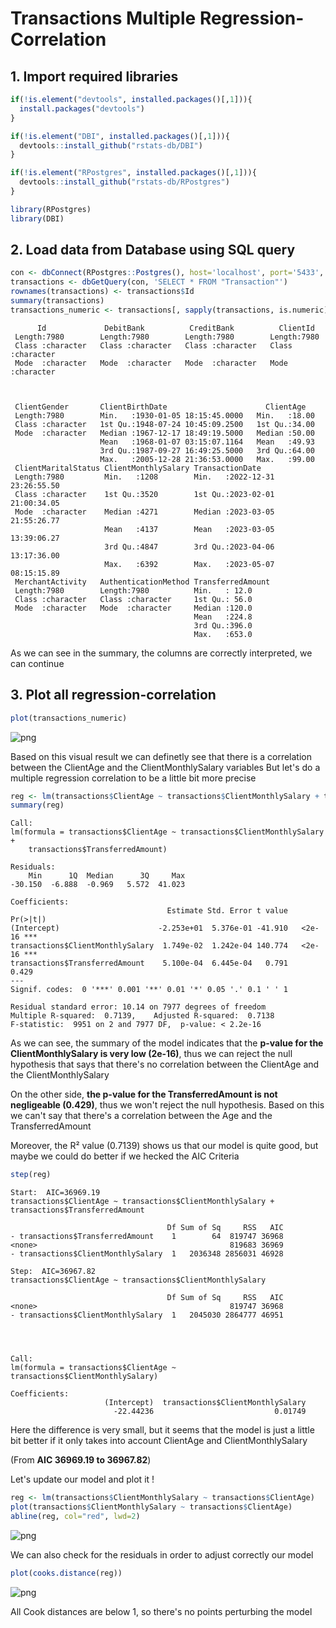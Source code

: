   # Transactions Multiple Regression-Correlation

## 1. Import required libraries


```R
if(!is.element("devtools", installed.packages()[,1])){
  install.packages("devtools")
}

if(!is.element("DBI", installed.packages()[,1])){
  devtools::install_github("rstats-db/DBI")
}

if(!is.element("RPostgres", installed.packages()[,1])){
  devtools::install_github("rstats-db/RPostgres")
}

library(RPostgres)
library(DBI)
```

## 2. Load data from Database using SQL query


```R
con <- dbConnect(RPostgres::Postgres(), host='localhost', port='5433', dbname='bandit-nbs', user='bandit', password="orF9YuPWVajej5tC6cfiro94BoxrzsoE")
transactions <- dbGetQuery(con, 'SELECT * FROM "Transaction"')
rownames(transactions) <- transactions$Id
summary(transactions)
transactions_numeric <- transactions[, sapply(transactions, is.numeric)]
```


          Id             DebitBank          CreditBank          ClientId        
     Length:7980        Length:7980        Length:7980        Length:7980       
     Class :character   Class :character   Class :character   Class :character  
     Mode  :character   Mode  :character   Mode  :character   Mode  :character  
                                                                                
                                                                                
                                                                                
     ClientGender       ClientBirthDate                      ClientAge    
     Length:7980        Min.   :1930-01-05 18:15:45.0000   Min.   :18.00  
     Class :character   1st Qu.:1948-07-24 10:45:09.2500   1st Qu.:34.00  
     Mode  :character   Median :1967-12-17 18:49:19.5000   Median :50.00  
                        Mean   :1968-01-07 03:15:07.1164   Mean   :49.93  
                        3rd Qu.:1987-09-27 16:49:25.5000   3rd Qu.:64.00  
                        Max.   :2005-12-28 21:36:53.0000   Max.   :99.00  
     ClientMaritalStatus ClientMonthlySalary TransactionDate                 
     Length:7980         Min.   :1208        Min.   :2022-12-31 23:26:55.50  
     Class :character    1st Qu.:3520        1st Qu.:2023-02-01 21:00:34.05  
     Mode  :character    Median :4271        Median :2023-03-05 21:55:26.77  
                         Mean   :4137        Mean   :2023-03-05 13:39:06.27  
                         3rd Qu.:4847        3rd Qu.:2023-04-06 13:17:36.00  
                         Max.   :6392        Max.   :2023-05-07 08:15:15.89  
     MerchantActivity   AuthenticationMethod TransferredAmount
     Length:7980        Length:7980          Min.   : 12.0    
     Class :character   Class :character     1st Qu.: 56.0    
     Mode  :character   Mode  :character     Median :120.0    
                                             Mean   :224.8    
                                             3rd Qu.:396.0    
                                             Max.   :653.0    


As we can see in the summary, the columns are correctly interpreted, we can continue

## 3. Plot all regression-correlation


```R
plot(transactions_numeric)
```


    
![png](output_7_0.png)
    


Based on this visual result we can definetly see that there is a correlation between the ClientAge and the ClientMonthlySalary variables
But let's do a multiple regression correlation to be a little bit more precise


```R
reg <- lm(transactions$ClientAge ~ transactions$ClientMonthlySalary + transactions$TransferredAmount)
summary(reg)
```


    
    Call:
    lm(formula = transactions$ClientAge ~ transactions$ClientMonthlySalary + 
        transactions$TransferredAmount)
    
    Residuals:
        Min      1Q  Median      3Q     Max 
    -30.150  -6.888  -0.969   5.572  41.023 
    
    Coefficients:
                                       Estimate Std. Error t value Pr(>|t|)    
    (Intercept)                      -2.253e+01  5.376e-01 -41.910   <2e-16 ***
    transactions$ClientMonthlySalary  1.749e-02  1.242e-04 140.774   <2e-16 ***
    transactions$TransferredAmount    5.100e-04  6.445e-04   0.791    0.429    
    ---
    Signif. codes:  0 '***' 0.001 '**' 0.01 '*' 0.05 '.' 0.1 ' ' 1
    
    Residual standard error: 10.14 on 7977 degrees of freedom
    Multiple R-squared:  0.7139,	Adjusted R-squared:  0.7138 
    F-statistic:  9951 on 2 and 7977 DF,  p-value: < 2.2e-16
    


As we can see, the summary of the model indicates that the **p-value for the ClientMonthlySalary is very low (2e-16)**,
thus we can reject the null hypothesis that says that there's no correlation between the ClientAge and the ClientMonthlySalary

On the other side, **the p-value for the TransferredAmount is not negligeable (0.429)**, thus we won't reject the null hypothesis.
Based on this we can't say that there's a correlation between the Age and the TransferredAmount

Moreover, the R² value (0.7139) shows us that our model is quite good, but maybe we could do better if we hecked the AIC Criteria


```R
step(reg)
```

    Start:  AIC=36969.19
    transactions$ClientAge ~ transactions$ClientMonthlySalary + transactions$TransferredAmount
    
                                       Df Sum of Sq     RSS   AIC
    - transactions$TransferredAmount    1        64  819747 36968
    <none>                                           819683 36969
    - transactions$ClientMonthlySalary  1   2036348 2856031 46928
    
    Step:  AIC=36967.82
    transactions$ClientAge ~ transactions$ClientMonthlySalary
    
                                       Df Sum of Sq     RSS   AIC
    <none>                                           819747 36968
    - transactions$ClientMonthlySalary  1   2045030 2864777 46951
    


    
    Call:
    lm(formula = transactions$ClientAge ~ transactions$ClientMonthlySalary)
    
    Coefficients:
                         (Intercept)  transactions$ClientMonthlySalary  
                           -22.44236                           0.01749  
    


Here the difference is very small, but it seems that the model is just a little bit better if it only takes into account ClientAge and ClientMonthlySalary

(From **AIC 36969.19 to 36967.82**)

Let's update our model and plot it !


```R
reg <- lm(transactions$ClientMonthlySalary ~ transactions$ClientAge)
plot(transactions$ClientMonthlySalary ~ transactions$ClientAge)
abline(reg, col="red", lwd=2)
```


    
![png](output_13_0.png)
    


We can also check for the residuals in order to adjust correctly our model


```R
plot(cooks.distance(reg))
```


    
![png](output_15_0.png)
    


All Cook distances are below 1, so there's no points perturbing the model
